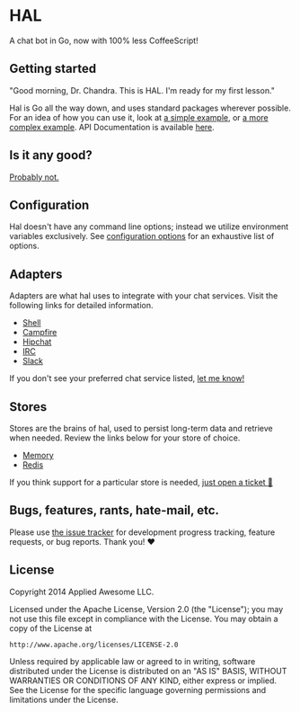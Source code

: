 # HAL

A chat bot in Go, now with 100% less CoffeeScript!

## Getting started

"Good morning, Dr. Chandra. This is HAL. I'm ready for my first lesson."

Hal is Go all the way down, and uses standard packages wherever possible. For an idea of how you can use it, look at [a simple example](examples/simple/main.go), or [a more complex example](examples/complex/main.go). API Documentation is available [here](http://godoc.org/github.com/danryan/hal).

## Is it any good?

[Probably not.](http://news.ycombinator.com/item?id=3067434)

## Configuration

Hal doesn't have any command line options; instead we utilize environment variables exclusively. See [configuration options](https://github.com/danryan/hal/wiki/Configuration) for an exhaustive list of options.

## Adapters

Adapters are what hal uses to integrate with your chat services. Visit the following links for detailed information. 

* [Shell](https://github.com/danryan/hal/wiki/Shell-Adapter)
* [Campfire](https://github.com/danryan/hal/wiki/Campfire-Adapter)
* [Hipchat](https://github.com/danryan/hal/wiki/Hipchat-Adapter)
* [IRC](https://github.com/danryan/hal/wiki/IRC-Adapter)
* [Slack](https://github.com/danryan/hal/wiki/Slack-Adapter)

If you don't see your preferred chat service listed, [let me know!](https://github.com/danryan/hal/issues/new)

## Stores

Stores are the brains of hal, used to persist long-term data and retrieve when needed. Review the links below for your store of choice.

* [Memory](https://github.com/danryan/hal/wiki/Memory-Store)
* [Redis](https://github.com/danryan/hal/wiki/Redis-Store)

 If you think support for a particular store is needed, [just open a ticket :beers:](https://github.com/danryan/hal/issues/new)

## Bugs, features, rants, hate-mail, etc.

Please use [the issue tracker](https://github.com/danryan/hal/issues) for development progress tracking, feature requests, or bug reports. Thank you! :heart:

## License

Copyright 2014 Applied Awesome LLC.

Licensed under the Apache License, Version 2.0 (the "License");
you may not use this file except in compliance with the License.
You may obtain a copy of the License at

    http://www.apache.org/licenses/LICENSE-2.0

Unless required by applicable law or agreed to in writing, software
distributed under the License is distributed on an "AS IS" BASIS,
WITHOUT WARRANTIES OR CONDITIONS OF ANY KIND, either express or implied.
See the License for the specific language governing permissions and
limitations under the License.

